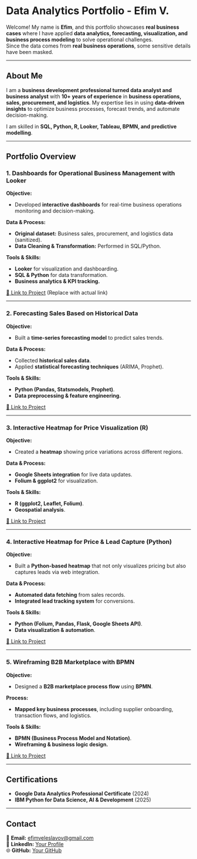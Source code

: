 # Data Analytics Portfolio - Efim V.

Welcome! My name is **Efim**, and this portfolio showcases **real business cases** where I have applied **data analytics, forecasting, visualization, and business process modeling** to solve operational challenges.  
Since the data comes from **real business operations**, some sensitive details have been masked.

---

## About Me

I am a **business development professional turned data analyst and business analyst** with **10+ years of experience** in **business operations, sales, procurement, and logistics**. My expertise lies in using **data-driven insights** to optimize business processes, forecast trends, and automate decision-making.

I am skilled in **SQL, Python, R, Looker, Tableau, BPMN, and predictive modelling**.

---

## Portfolio Overview

### 1. Dashboards for Operational Business Management with Looker  
**Objective:**  
- Developed **interactive dashboards** for real-time business operations monitoring and decision-making.

**Data & Process:**  
- **Original dataset:** Business sales, procurement, and logistics data (sanitized).  
- **Data Cleaning & Transformation:** Performed in SQL/Python.

**Tools & Skills:**  
- **Looker** for visualization and dashboarding.  
- **SQL & Python** for data transformation.  
- **Business analytics & KPI tracking.**  

[🔗 Link to Project](#) (Replace with actual link)  

---

### 2. Forecasting Sales Based on Historical Data  
**Objective:**  
- Built a **time-series forecasting model** to predict sales trends.

**Data & Process:**  
- Collected **historical sales data**.  
- Applied **statistical forecasting techniques** (ARIMA, Prophet).

**Tools & Skills:**  
- **Python (Pandas, Statsmodels, Prophet)**.  
- **Data preprocessing & feature engineering.**  

[🔗 Link to Project](#)  

---

### 3. Interactive Heatmap for Price Visualization (R)  
**Objective:**  
- Created a **heatmap** showing price variations across different regions.

**Data & Process:**  
- **Google Sheets integration** for live data updates.  
- **Folium & ggplot2** for visualization.

**Tools & Skills:**  
- **R (ggplot2, Leaflet, Folium)**.  
- **Geospatial analysis**.  

[🔗 Link to Project](#)  

---

### 4. Interactive Heatmap for Price & Lead Capture (Python)  
**Objective:**  
- Built a **Python-based heatmap** that not only visualizes pricing but also captures leads via web integration.

**Data & Process:**  
- **Automated data fetching** from sales records.  
- **Integrated lead tracking system** for conversions.

**Tools & Skills:**  
- **Python (Folium, Pandas, Flask, Google Sheets API)**.  
- **Data visualization & automation**.  

[🔗 Link to Project](#)  

---

### 5. Wireframing B2B Marketplace with BPMN  
**Objective:**  
- Designed a **B2B marketplace process flow** using **BPMN**.

**Process:**  
- **Mapped key business processes**, including supplier onboarding, transaction flows, and logistics.

**Tools & Skills:**  
- **BPMN (Business Process Model and Notation)**.  
- **Wireframing & business logic design.**  

[🔗 Link to Project](#)  

---

## Certifications  
- **Google Data Analytics Professional Certificate** (2024)  
- **IBM Python for Data Science, AI & Development** (2025)  

---

## Contact  
📧 **Email:** [efimveleslavov@gmail.com](mailto:efimveleslavov@gmail.com)  
🔗 **LinkedIn:** [Your Profile](#)  
🌐 **GitHub:** [Your GitHub](#)  
